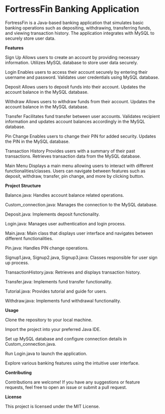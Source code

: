 # FortressFin Banking Application

FortressFin is a Java-based banking application that simulates basic banking operations such as depositing, withdrawing, transferring funds, and viewing transaction history. The application integrates with MySQL to securely store user data.


**Features**

Sign Up
Allows users to create an account by providing necessary information.
Utilizes MySQL database to store user data securely.

Login
Enables users to access their account securely by entering their username and password.
Validates user credentials using MySQL database.

Deposit
Allows users to deposit funds into their account.
Updates the account balance in the MySQL database.

Withdraw
Allows users to withdraw funds from their account.
Updates the account balance in the MySQL database.

Transfer
Facilitates fund transfer between user accounts.
Validates recipient information and updates account balances accordingly in the MySQL database.

Pin Change
Enables users to change their PIN for added security.
Updates the PIN in the MySQL database.

Transaction History
Provides users with a summary of their past transactions.
Retrieves transaction data from the MySQL database.

Main Menu
Displays a main menu allowing users to interact with different functionalities/classes.
Users can navigate between features such as deposit, withdraw, transfer, pin change, and more by clicking button.


**Project Structure**

Balance.java: Handles account balance related operations.

Custom_connection.java: Manages the connection to the MySQL database.

Deposit.java: Implements deposit functionality.

Login.java: Manages user authentication and login process.

Main.java: Main class that displays user interface and navigates between different functionalities.

Pin.java: Handles PIN change operations.

Signup1.java, Signup2.java, Signup3.java: Classes responsible for user sign up process.

TransactionHistory.java: Retrieves and displays transaction history.

Transfer.java: Implements fund transfer functionality.

Tutorial.java: Provides tutorial and guide for users.

Withdraw.java: Implements fund withdrawal functionality.


**Usage**

Clone the repository to your local machine.

Import the project into your preferred Java IDE.

Set up MySQL database and configure connection details in Custom_connection.java.

Run Login.java to launch the application.

Explore various banking features using the intuitive user interface.


**Contributing**

Contributions are welcome! If you have any suggestions or feature requests, feel free to open an issue or submit a pull request.


**License**

This project is licensed under the MIT License.
